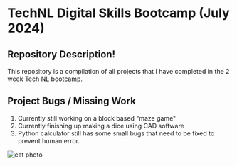 # TechNL Digital Skills Bootcamp (July 2024)

## Repository Description!
This repository is a compilation of all projects that I have completed in the 2 week Tech NL bootcamp. 

## Project Bugs / Missing Work
1. Currently still working on a block based "maze game"
2. Currently finishing up making a dice using CAD software
3. Python calculator still has some small bugs that need to be fixed to prevent human error.

![cat photo]()
